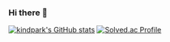 ### Hi there 👋
[![kindpark's GitHub stats](https://github-readme-stats.vercel.app/api?username=kindpark)](https://github.com/anuraghazra/github-readme-stats)
[![Solved.ac Profile](http://mazassumnida.wtf/api/v2/generate_badge?boj=pej1003s)](https://solved.ac/pej1003s/)
<!--
**kindpark/kindpark** is a ✨ _special_ ✨ repository because its `README.md` (this file) appears on your GitHub profile.

Here are some ideas to get you started:

- 🔭 I’m currently working on ...
- 🌱 I’m currently learning ...
- 👯 I’m looking to collaborate on ...
- 🤔 I’m looking for help with ...
- 💬 Ask me about ...
- 📫 How to reach me: ...
- 😄 Pronouns: ...
- ⚡ Fun fact: ...
-->
